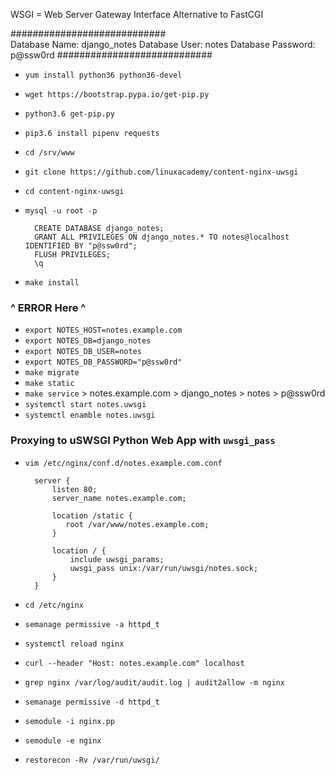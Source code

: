 WSGI = Web Server Gateway Interface
Alternative to FastCGI


############################  
Database Name: django_notes
Database User: notes
Database Password: p@ssw0rd
############################  

- `yum install python36 python36-devel`
- `wget https://bootstrap.pypa.io/get-pip.py`
- `python3.6 get-pip.py`
- `pip3.6 install pipenv requests`
- `cd /srv/www`
- `git clone https://github.com/linuxacademy/content-nginx-uwsgi`
- `cd content-nginx-uwsgi`
- `mysql -u root -p`

        CREATE DATABASE django_notes;
        GRANT ALL PRIVILEGES ON django_notes.* TO notes@localhost IDENTIFIED BY "p@ssw0rd";
        FLUSH PRIVILEGES;
        \q
        
- `make install`
### ^ ERROR Here ^

 - `export NOTES_HOST=notes.example.com`
 - `export NOTES_DB=django_notes`
 - `export NOTES_DB_USER=notes`
- `export NOTES_DB_PASSWORD="p@ssw0rd"`
- `make migrate`
- `make static`
- `make service`
        > notes.example.com
        > django_notes
        > notes
        > p@ssw0rd
- `systemctl start notes.uwsgi`
- `systemctl enamble notes.uwsgi`

### Proxying to uSWSGI Python Web App with `uwsgi_pass`
- `vim /etc/nginx/conf.d/notes.example.com.conf`

        server {
            listen 80;
            server_name notes.example.com;

            location /static {
               root /var/www/notes.example.com;
            }

            location / {
                include uwsgi_params;
                uwsgi_pass unix:/var/run/uwsgi/notes.sock;
            }
        }
- `cd /etc/nginx`
- `semanage permissive -a httpd_t`
- `systemctl reload nginx`
- `curl --header "Host: notes.example.com" localhost`
- `grep nginx /var/log/audit/audit.log | audit2allow -m nginx`
- `semanage permissive -d httpd_t`
- `semodule -i nginx.pp`
- `semodule -e nginx`
- `restorecon -Rv /var/run/uwsgi/`

